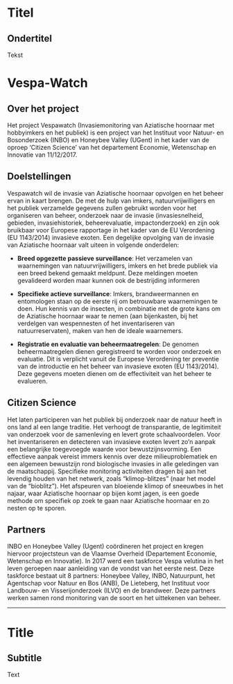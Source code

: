 # Titel

## Ondertitel

Tekst

# Vespa-Watch

## Over het project

Het project Vespawatch (Invasiemonitoring van Aziatische  hoornaar met hobbyimkers en het publiek) is een project van het Instituut voor Natuur- en Bosonderzoek (INBO) en Honeybee Valley (UGent) in het kader van de oproep ‘Citizen Science’ van het departement Economie, Wetenschap en Innovatie van 11/12/2017.

## Doelstellingen

Vespawatch wil de invasie van Aziatische hoornaar opvolgen en het beheer ervan in kaart brengen. De met de hulp van imkers, natuurvrijwilligers en het publiek verzamelde gegevens zullen gebruikt worden voor het organiseren van beheer, onderzoek naar de invasie (invasiesnelheid, gebieden, invasiehistoriek, beheerevaluatie, impactonderzoek) en zijn ook bruikbaar voor Europese rapportage in het kader van de EU Verordening (EU 1143/2014) invasieve exoten. Een degelijke opvolging van de invasie van Aziatische hoornaar valt uiteen in volgende onderdelen:

- **Breed opgezette passieve surveillance**: Het verzamelen van waarnemingen van natuurvrijwilligers, imkers en het brede publiek via een breed bekend gemaakt meldpunt. Deze meldingen moeten gevalideerd worden maar kunnen ook de bestrijding informeren

- **Specifieke actieve surveillance**: Imkers, brandweermannen en entomologen staan op de eerste rij om betrouwbare waarnemingen te doen. Hun kennis van de insecten, in combinatie met de grote kans om de Aziatische hoornaar waar te nemen (aan bijenkasten, bij het verdelgen van wespennesten of het inventariseren van natuurreservaten), maken van hen de ideale waarnemers.

- **Registratie en evaluatie van beheermaatregelen**: De genomen beheermaatregelen dienen geregistreerd te worden voor onderzoek en evaluatie. Dit is verplicht vanuit de Europese Verordening ter preventie van de introductie en het beheer van invasieve exoten (EU 1143/2014). Deze gegevens moeten dienen om de effectiviteit van het beheer te evalueren. 

## Citizen Science

Het laten participeren van het publiek bij onderzoek naar de natuur heeft in ons land al een lange traditie. Het verhoogt de transparantie, de legitimiteit van onderzoek voor de samenleving en levert grote schaalvoordelen. Voor het inventariseren en detecteren van invasieve exoten levert zo’n aanpak een belangrijke toegevoegde waarde voor bewustzijnsvorming. Een effectieve aanpak vereist immers kennis over deze milieuproblematiek en een algemeen bewustzijn rond biologische invasies in alle geledingen van de maatschappij. Specifieke monitoring activiteiten dragen bij aan het levendig houden van het netwerk, zoals “klimop-blitzes” (naar het model van de “bioblitz”). Het afspeuren van bloeiende klimop of sneeuwbes in het najaar, waar Aziatische hoornaar op bijen komt jagen, is een goede methode om specifiek op zoek te gaan naar Aziatische hoornaar en zo nesten op te sporen.

## Partners

INBO en Honeybee Valley (Ugent) coördineren het project en kregen hiervoor projectsteun van de Vlaamse Overheid (Departement Economie, Wetenschap en Innovatie). In 2017 werd een taskforce Vespa velutina in het leven geroepen naar aanleiding van de vondst van het eerste nest. Deze taskforce bestaat uit 8 partners: Honeybee Valley, INBO, Natuurpunt, het Agentschap voor Natuur en Bos (ANB), De Lieteberg, het Instituut voor Landbouw- en Visserijonderzoek (ILVO) en de brandweer. Deze partners werken samen rond monitoring van de soort en het uittekenen van beheer.

---

# Title

## Subtitle

Text
